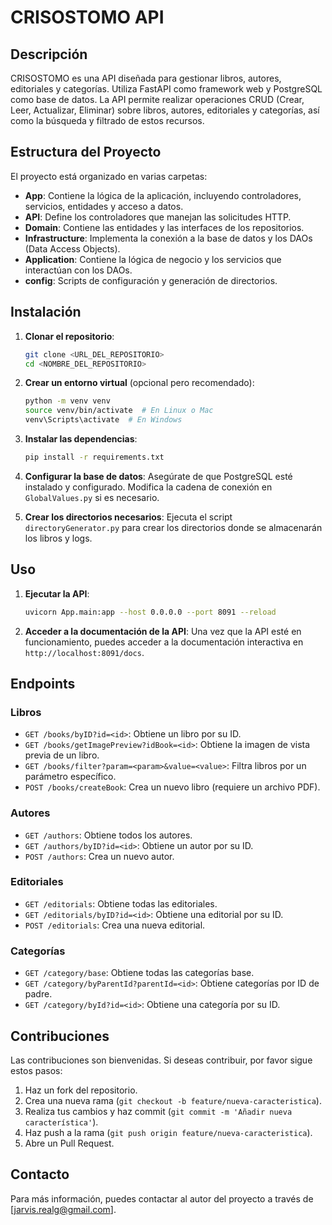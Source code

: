 # CRISOSTOMO API

## Descripción
CRISOSTOMO es una API diseñada para gestionar libros, autores, editoriales y categorías. Utiliza FastAPI como framework web y PostgreSQL como base de datos. La API permite realizar operaciones CRUD (Crear, Leer, Actualizar, Eliminar) sobre libros, autores, editoriales y categorías, así como la búsqueda y filtrado de estos recursos.

## Estructura del Proyecto
El proyecto está organizado en varias carpetas:

- **App**: Contiene la lógica de la aplicación, incluyendo controladores, servicios, entidades y acceso a datos.
- **API**: Define los controladores que manejan las solicitudes HTTP.
- **Domain**: Contiene las entidades y las interfaces de los repositorios.
- **Infrastructure**: Implementa la conexión a la base de datos y los DAOs (Data Access Objects).
- **Application**: Contiene la lógica de negocio y los servicios que interactúan con los DAOs.
- **config**: Scripts de configuración y generación de directorios.

## Instalación

1. **Clonar el repositorio**:
   ```bash
   git clone <URL_DEL_REPOSITORIO>
   cd <NOMBRE_DEL_REPOSITORIO>
   ```

2. **Crear un entorno virtual** (opcional pero recomendado):
   ```bash
   python -m venv venv
   source venv/bin/activate  # En Linux o Mac
   venv\Scripts\activate  # En Windows
   ```

3. **Instalar las dependencias**:
   ```bash
   pip install -r requirements.txt
   ```

4. **Configurar la base de datos**: Asegúrate de que PostgreSQL esté instalado y configurado. Modifica la cadena de conexión en `GlobalValues.py` si es necesario.

5. **Crear los directorios necesarios**:
   Ejecuta el script `directoryGenerator.py` para crear los directorios donde se almacenarán los libros y logs.

## Uso

1. **Ejecutar la API**:
   ```bash
   uvicorn App.main:app --host 0.0.0.0 --port 8091 --reload
   ```

2. **Acceder a la documentación de la API**: Una vez que la API esté en funcionamiento, puedes acceder a la documentación interactiva en `http://localhost:8091/docs`.

## Endpoints

### Libros
- `GET /books/byID?id=<id>`: Obtiene un libro por su ID.
- `GET /books/getImagePreview?idBook=<id>`: Obtiene la imagen de vista previa de un libro.
- `GET /books/filter?param=<param>&value=<value>`: Filtra libros por un parámetro específico.
- `POST /books/createBook`: Crea un nuevo libro (requiere un archivo PDF).

### Autores
- `GET /authors`: Obtiene todos los autores.
- `GET /authors/byID?id=<id>`: Obtiene un autor por su ID.
- `POST /authors`: Crea un nuevo autor.

### Editoriales
- `GET /editorials`: Obtiene todas las editoriales.
- `GET /editorials/byID?id=<id>`: Obtiene una editorial por su ID.
- `POST /editorials`: Crea una nueva editorial.

### Categorías
- `GET /category/base`: Obtiene todas las categorías base.
- `GET /category/byParentId?parentId=<id>`: Obtiene categorías por ID de padre.
- `GET /category/byId?id=<id>`: Obtiene una categoría por su ID.

## Contribuciones
Las contribuciones son bienvenidas. Si deseas contribuir, por favor sigue estos pasos:
1. Haz un fork del repositorio.
2. Crea una nueva rama (`git checkout -b feature/nueva-caracteristica`).
3. Realiza tus cambios y haz commit (`git commit -m 'Añadir nueva característica'`).
4. Haz push a la rama (`git push origin feature/nueva-caracteristica`).
5. Abre un Pull Request.


## Contacto
Para más información, puedes contactar al autor del proyecto a través de [jarvis.realg@gmail.com].